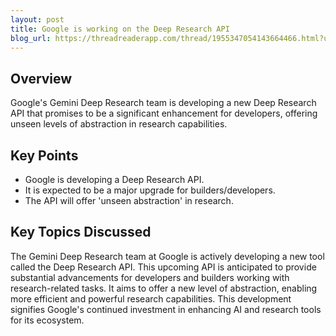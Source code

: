 ```yaml
---
layout: post 
title: Google is working on the Deep Research API
blog_url: https://threadreaderapp.com/thread/1955347054143664466.html?utm_source=tldrai 
---
```


## Overview

Google's Gemini Deep Research team is developing a new Deep Research API that promises to be a significant enhancement for developers, offering unseen levels of abstraction in research capabilities.

## Key Points

- Google is developing a Deep Research API.
- It is expected to be a major upgrade for builders/developers.
- The API will offer 'unseen abstraction' in research.

## Key Topics Discussed

The Gemini Deep Research team at Google is actively developing a new tool called the Deep Research API. This upcoming API is anticipated to provide substantial advancements for developers and builders working with research-related tasks. It aims to offer a new level of abstraction, enabling more efficient and powerful research capabilities. This development signifies Google's continued investment in enhancing AI and research tools for its ecosystem.

